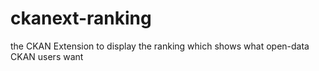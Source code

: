# ckanext-ranking
the CKAN Extension to display the ranking which shows what open-data CKAN users want
